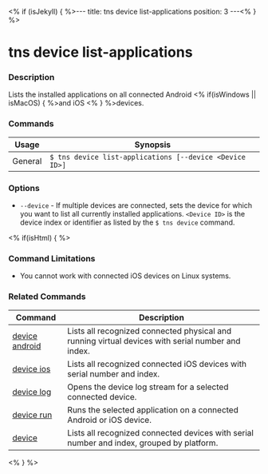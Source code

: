 <% if (isJekyll) { %>---
title: tns device list-applications
position: 3
---<% } %>

# tns device list-applications

### Description

Lists the installed applications on all connected Android <% if(isWindows || isMacOS) { %>and iOS <% } %>devices.

### Commands

Usage | Synopsis
------|-------
General | `$ tns device list-applications [--device <Device ID>]`

### Options

* `--device` - If multiple devices are connected, sets the device for which you want to list all currently installed applications. `<Device ID>` is the device index or identifier as listed by the `$ tns device` command.

<% if(isHtml) { %>

### Command Limitations

* You cannot work with connected iOS devices on Linux systems.

### Related Commands

Command | Description
----------|----------
[device android](device-android.html) | Lists all recognized connected physical and running virtual devices with serial number and index.
[device ios](device-ios.html) | Lists all recognized connected iOS devices with serial number and index.
[device log](device-log.html) | Opens the device log stream for a selected connected device.
[device run](device-run.html) | Runs the selected application on a connected Android or iOS device.
[device](device.html) | Lists all recognized connected devices with serial number and index, grouped by platform.
<% } %>
